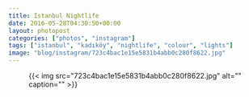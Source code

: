 ```yaml
---
title: Istanbul Nightlife
date: 2016-05-28T04:30:50+00:00
layout: photopost
categories: ["photos", "instagram"]
tags: ["istanbul", "kadıköy", "nightlife", "colour", "lights"]
image: "blog/instagram/723c4bac1e15e5831b4abb0c280f8622.jpg"
---
```


<figure class="photo photo--square">
  {{< img src="723c4bac1e15e5831b4abb0c280f8622.jpg" alt="" caption="" >}}

</figure>


